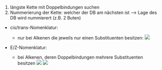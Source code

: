 1. längste Kette mit Doppelbindungen suchen 
2. Nummerierung der Kette: welcher der DB am nächsten ist --> Lage des DB wird nummierert (z.B. 2 Buten)


- cis/trans-Nomenklatur:
	- nur bei Alkenen die jeweils nur einen Substituenten besitzen:
![](Pasted%20image%2020231211184452.png)


- E/Z-Nomenklatur:
	- bei Alkenen, deren Doppelbindungen mehrere Substituenten besitzen 
	![](Pasted%20image%2020231211184649.png)
	![](Pasted%20image%2020231211184657.png)
	